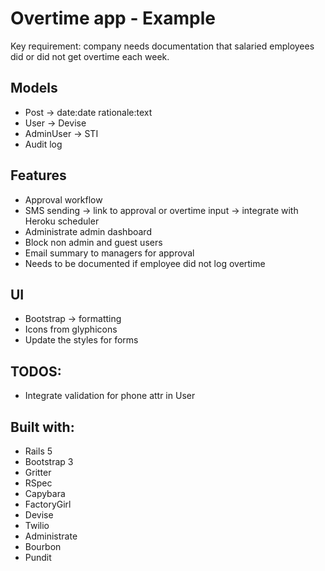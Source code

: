 # Overtime app - Example

Key requirement: company needs documentation that salaried employees did or did not get overtime each week.

## Models
- Post -> date:date rationale:text
- User -> Devise
- AdminUser -> STI
- Audit log

## Features
- Approval workflow
- SMS sending -> link to approval or overtime input -> integrate with Heroku scheduler
- Administrate admin dashboard
- Block non admin and guest users
- Email summary to managers for approval
- Needs to be documented if employee did not log overtime

## UI
- Bootstrap -> formatting
- Icons from glyphicons
- Update the styles for forms

## TODOS:
- Integrate validation for phone attr in User

## Built with:
- Rails 5
- Bootstrap 3
- Gritter
- RSpec
- Capybara
- FactoryGirl
- Devise
- Twilio
- Administrate
- Bourbon
- Pundit
